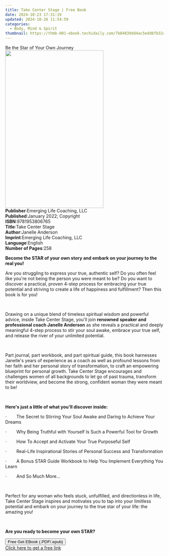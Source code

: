 ```yaml
---
title: Take Center Stage | Free Book
date: 2024-10-23 17:31:19
updated: 2024-10-26 11:54:59
categories:
  - Body, Mind & Spirit
thumbnail: https://thmb-001-ebook.techidaily.com/7b84839dd4ac5edd6fb32a6a8ee68fa6e73d1a82d789a6e26897710907926747.jpg
---
```

<main id="book-container">
  <div class="flex flex-col">
    <div class="book-brief flex-1 py-6 px-4 sm:p-6 md:py-10 md:px-8">
      <!-- brief-->
      <div class="book-brief-main">Be the Star of Your Own Journey</div>
    </div>
    <div
      class="book-meta-info flex-1 grid gap-4 col-start-1 col-end-3 row-start-1 sm:mb-6 sm:grid-cols-4 lg:gap-6 lg:col-start-2 lg:row-end-6 lg:row-span-6 lg:mb-0"
    >
      <div
        class="book-meta-info-left place-content-center mt-4 p-4 text-sm leading-6 col-start-2 col-span-2 dark:text-slate-400"
      >
        <img
          class="w-full h-500 object-cover rounded-lg sm:h-255 sm:col-span-2 lg:col-span-full"
          src="https://img-001-ebook.techidaily.com/9e7964920dc1ee32898275d7ce63ed967c2ed9f960fb52c67c72b1ceeac9e903.jpg"
          alt=""
          width="312"
          height="500"
        />
      </div>
      <div
        class="book-meta-info-right mt-2 col-start-1 row-start-2 col-span-3 self-center"
      >
        <!-- meta data  -->
        <div class="flex flex-col px-4 md:px-8">
          <div class="flex-1">
            <strong>Publisher</strong>:<span class="px-2"
              >Emerging Life Coaching, LLC</span
            >
          </div>
          <div class="flex-1">
            <strong>Published</strong>:<span class="px-2"
              >January 2022; Copyright</span
            >
          </div>
          <div class="flex-1">
            <strong>ISBN</strong>:<span class="px-2">9781953806765</span>
          </div>
          <div class="flex-1">
            <strong>Title</strong>:<span class="px-2">Take Center Stage</span>
          </div>
          <div class="flex-1">
            <strong>Author</strong>:<span class="px-2">Janelle Anderson</span>
          </div>
          <div class="flex-1">
            <strong>Imprint</strong>:<span class="px-2"
              >Emerging Life Coaching, LLC</span
            >
          </div>
          <div class="flex-1">
            <strong>Language</strong>:<span class="px-2">English</span>
          </div>
          <div class="flex-1">
            <strong>Number of Pages</strong>:<span class="px-2">258</span>
          </div>
        </div>
      </div>
    </div>
    <div class="book-description flex-1 py-6 px-4 sm:p-6 md:py-10 md:px-8">
      <div class="book-description-main">
        <div accordion-content="" id="description">
          <p>
            <strong
              >Become the STAR of your own story and embark on your journey to
              the real you!</strong
            >
          </p>
          <p>
            Are you struggling to express your true, authentic self? Do you
            often feel like you're not being the person you were meant to be? Do
            you want to discover a practical, proven 4-step process for
            embracing your true potential and striving to create a life of
            happiness and fulfillment? Then this book is for you!
          </p>
          <p><br /></p>
          <p>
            Drawing on a unique blend of timeless spiritual wisdom and powerful
            advice, inside Take Center Stage, you'll join
            <strong>renowned</strong>
            <strong>speaker and professional coach Janelle Anderson</strong> as
            she reveals a practical and deeply meaningful 4-step process to stir
            your soul awake, embrace your true self, and release the river of
            your unlimited potential.
          </p>
          <p><br /></p>
          <p>
            Part journal, part workbook, and part spiritual guide, this book
            harnesses Janelle's years of experience as a coach as well as
            profound lessons from her faith and her personal story of
            transformation, to craft an empowering blueprint for personal
            growth. Take Center Stage encourages and challenges women of all
            backgrounds to let go of past trauma, transform their worldview, and
            become the strong, confident woman they were meant to be!
          </p>
          <p><br /></p>
          <p>
            <strong
              >Here's just a little of what you'll discover inside:</strong
            >
          </p>
          <p>
            ·&nbsp;&nbsp;&nbsp;&nbsp;&nbsp;&nbsp;&nbsp;&nbsp;The Secret to
            Stirring Your Soul Awake and Daring to Achieve Your Dreams
          </p>
          <p>
            ·&nbsp;&nbsp;&nbsp;&nbsp;&nbsp;&nbsp;&nbsp;&nbsp;Why Being Truthful
            with Yourself Is Such a Powerful Tool for Growth
          </p>
          <p>
            ·&nbsp;&nbsp;&nbsp;&nbsp;&nbsp;&nbsp;&nbsp;&nbsp;How To Accept and
            Activate Your True Purposeful Self
          </p>
          <p>
            ·&nbsp;&nbsp;&nbsp;&nbsp;&nbsp;&nbsp;&nbsp;&nbsp;Real-Life
            Inspirational Stories of Personal Success and Transformation
          </p>
          <p>
            ·&nbsp;&nbsp;&nbsp;&nbsp;&nbsp;&nbsp;&nbsp;&nbsp;A Bonus STAR Guide
            Workbook to Help You Implement Everything You Learn
          </p>
          <p>
            ·&nbsp;&nbsp;&nbsp;&nbsp;&nbsp;&nbsp;&nbsp;&nbsp;And So Much More...
          </p>
          <p><br /></p>
          <p>
            Perfect for any woman who feels stuck, unfulfilled, and
            directionless in life, Take Center Stage inspires and motivates you
            to tap into your limitless potential and embark on your journey to
            the true star of your life: the amazing you!
          </p>
          <p><br /></p>
          <p><strong>Are you ready to become your own STAR?</strong></p>
        </div>
        <div class="accordion-fader"></div>
      </div>
    </div>
    <div class="book-excerpts flex-1 py-6 px-4 sm:p-6 md:py-10 md:px-8"></div>
    <div
      class="book-about-author flex-1 py-6 px-4 sm:p-6 md:py-10 md:px-8"
    ></div>
    <div class="book-free-get flex-1 py-6 px-4 sm:p-6 md:py-10 md:px-8">
      <button
        id="btn-free-get"
        class="bg-blue-500 hover:bg-blue-700 text-white font-bold py-2 px-4 rounded"
      >
        Free Get EBook (.PDF/.epub)
      </button>
      <div id="countdown-display" class="px-2 text-lg mt-2"></div>
      <a
        id="free-link"
        class="hidden bg-blue-500 hover:bg-blue-700 text-white font-bold py-2 px-4 rounded"
        href="https://www.ebooks.com/en-us/book/210470467/take-center-stage/janelle-anderson/"
        target="_blank"
        >Click here to get a free link</a
      >
    </div>
    <script>
      let countdownTime = 0;
      let countdownInterval = null;
      document
        .getElementById('btn-free-get')
        .addEventListener('click', startCountdown);
      function startCountdown() {
        countdownTime = new Date().getTime() + 60000 * 3;
        countdownInterval = setInterval(updateCountdown, 1000);
        document.getElementById('btn-free-get').disabled = true;
        document
          .getElementById('btn-free-get')
          .classList.add('bg-gray-500', 'cursor-not-allowed');
      }
      function updateCountdown() {
        let currentTime = new Date().getTime();
        let timeLeft = countdownTime - currentTime;
        let secondsLeft = Math.floor(timeLeft / 1000);
        document.getElementById('countdown-display').innerHTML =
          `Remaining time: ${secondsLeft} seconds.`;
        if (secondsLeft <= 0) {
          clearInterval(countdownInterval);
          document.getElementById('btn-free-get').classList.add('hidden');
          document.getElementById('free-link').classList.remove('hidden');
          document.getElementById('countdown-display').innerHTML = '';
        }
      }
    </script>
  </div>
</main>
